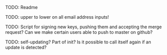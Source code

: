 TODO: Readme

TODO: upper to lower on all email address inputs!

TODO: Script for signing new keys, pushing them and accepting the merge request? Can we make certain users able to push to master on github?

TODO: self-updating? Part of init? Is it possible to call itself again if an update is detected?

